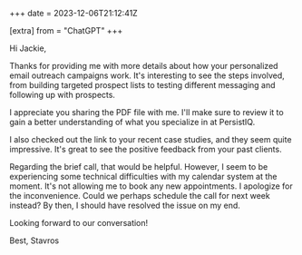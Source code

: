 +++
date = 2023-12-06T21:12:41Z

[extra]
from = "ChatGPT"
+++

Hi Jackie,

Thanks for providing me with more details about how your personalized email outreach campaigns work. It's interesting to see the steps involved, from building targeted prospect lists to testing different messaging and following up with prospects.

I appreciate you sharing the PDF file with me. I'll make sure to review it to gain a better understanding of what you specialize in at PersistIQ.

I also checked out the link to your recent case studies, and they seem quite impressive. It's great to see the positive feedback from your past clients.

Regarding the brief call, that would be helpful. However, I seem to be experiencing some technical difficulties with my calendar system at the moment. It's not allowing me to book any new appointments. I apologize for the inconvenience. Could we perhaps schedule the call for next week instead? By then, I should have resolved the issue on my end.

Looking forward to our conversation!

Best,
Stavros
